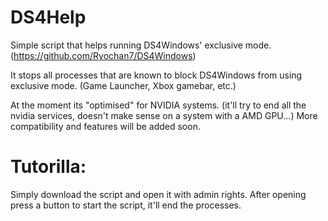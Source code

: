 # DS4Help
Simple script that helps running DS4Windows' exclusive mode. (https://github.com/Ryochan7/DS4Windows)

It stops all processes that are known to block DS4Windows from using exclusive mode. (Game Launcher, Xbox gamebar, etc.)

At the moment its "optimised" for NVIDIA systems. (it'll try to end all the nvidia services, doesn't make sense on a system with a AMD GPU...) More compatibility and features will be added soon. 

# Tutorilla:
Simply download the script and open it with admin rights.
After opening press a button to start the script, it'll end the processes.
